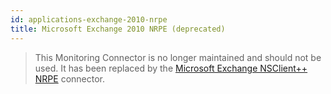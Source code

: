 ```yaml
---
id: applications-exchange-2010-nrpe
title: Microsoft Exchange 2010 NRPE (deprecated)
---
```


> This Monitoring Connector is no longer maintained and should not be used. It has been replaced by the [Microsoft Exchange NSClient++ NRPE](applications-exchange-nrpe.md) connector.
